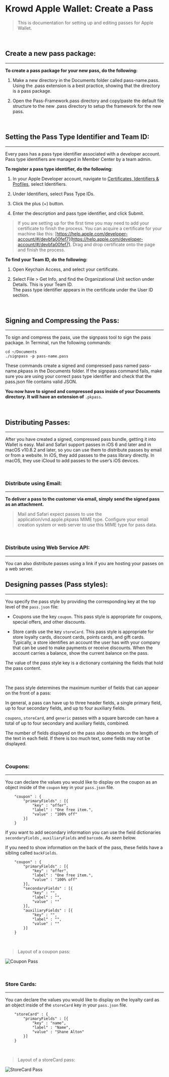 # Krowd Apple Wallet: Create a Pass

> This is documentation for setting up and editing passes for Apple     
> Wallet.

<br/>

## Create a new pass package:

***

**To create a pass package for your new pass, do the following:**

1.  Make a new directory in the Documents folder called pass-name.pass. Using the .pass extension is a best practice, showing that the directory is a pass package.  

2.  Open the Pass-Framework.pass directory and copy/paste the default file structure to the new .pass directory to setup the framework for the new pass.

<br/>

## **Setting the Pass Type Identifier and Team ID:**

***

Every pass has a pass type identifier associated with a developer account. Pass type identifiers are managed in Member Center by a team admin.

**To register a pass type identifier, do the following:**

1.  In your Apple Developer account, navigate to [Certificates, Identifiers & Profiles](http://developer.apple.com/account), select Identifiers.  

2.  Under Identifiers, select Pass Type IDs.  

3.  Click the plus (+) button.  

4.  Enter the description and pass type identifier, and click Submit.

> If you are setting up for the first time you may need to add your
> certificate to finish the process. You can acquire a certificate for
> your machine like this:
> [https://help.apple.com/developer-account/#/devbfa00fef7](https://help.apple.com/developer-account/#/devbfa00fef7).
> Drag and drop certificate onto the page and finish the process.



**To find your Team ID, do the following:**

1.  Open Keychain Access, and select your certificate.  

2.  Select File > Get Info, and find the Organizational Unit section under Details. This is your Team ID.  
    The pass type identifier appears in the certificate under the User ID section.

<br/>

## **Signing and Compressing the Pass:**

***

To sign and compress the pass, use the signpass tool to sign the pass package. In Terminal, run the following commands:

``cd ~/Documents``  
``./signpass -p pass-name.pass``

These commands create a signed and compressed pass named pass-name.pkpass in the Documents folder. If the signpass command fails, make sure you are using your correct pass type identifier and check that the pass.json file contains valid JSON.

**You now have to signed and compressed pass inside of your Documents directory. It will have an extension of** ``.pkpass``.

<br/>

## Distributing Passes:

***

After you have created a signed, compressed pass bundle, getting it into Wallet is easy. Mail and Safari support passes in iOS 6 and later and in macOS v10.8.2 and later, so you can use them to distribute passes by email or from a website. In iOS, they add passes to the pass library directly. In macOS, they use iCloud to add passes to the user’s iOS devices.

<br/>

### Distribute using Email:

***

**To deliver a pass to the customer via email, simply send the signed pass as an attachment.**

>Mail and Safari expect passes to use the application/vnd.apple.pkpass MIME type. Configure your email creation system or web server to use this MIME type for pass data.

<br/>

### Distribute using Web Service API:

***

You can also distribute passes using a link if you are hosting your passes on a web server.

## Designing passes (Pass styles):

***

You specify the pass style by providing the corresponding key at the top level of the  ``pass.json``  file:

-   Coupons use the key  ``coupon``. This pass style is appropriate for coupons, special offers, and other discounts.

-   Store cards use the key  ``storeCard``. This pass style is appropriate for store loyalty cards, discount cards, points cards, and gift cards. Typically, a store identifies an account the user has with your company that can be used to make payments or receive discounts. When the account carries a balance, show the current balance on the pass.

The value of the pass style key is a dictionary containing the fields that hold the pass content.

<br/>

The pass style determines the maximum number of fields that can appear on the front of a pass:

In general, a pass can have up to three header fields, a single primary field, up to four secondary fields, and up to four auxiliary fields.

``coupons``, ``storeCard``, and ``generic`` passes with a square barcode can have a total of up to four secondary and auxiliary fields, combined.

The number of fields displayed on the pass also depends on the length of the text in each field. If there is too much text, some fields may not be displayed.

<br/>

### Coupons:

***

You can declare the values you would like to display on the coupon as an object  inside of the ``coupon`` key in your ``pass.json`` file.

```
	"coupon" : {
		"primaryFields" : [{
			"key" : "offer",
			"label" : "One free item.",
			"value" : "100% off"
		}]
	}
```

If you want to add secondary information you can use the field dictionaries ``secondaryFields`` , ``auxiliaryFields`` and ``barcode``.  *As seen below.*

If you need to show information on the back of the pass, these fields have a sibling called ``backFields``.

```
	"coupon" : {
		"primaryFields" : [{
			"key" : "offer",
			"label" : "One free item.",
			"value" : "100% off"
		}],
		"secondaryFields" : [{
			"key" : "",
			"label" : "",
			"value" : ""
		}],
		"auxiliaryFields" : [{
			"key" : "",
			"label" : "",
			"value" : ""
		}]
	}
```

<br/>

> Layout of a coupon pass:

![Coupon Pass](https://developer.apple.com/library/archive/documentation/UserExperience/Conceptual/PassKit_PG/Art/coupon_2x.png)

<br/>

### Store Cards:

---

You can declare the values you would like to display on the loyalty card as an object inside of the ``storeCard`` key in your ``pass.json`` file.

```
	"storeCard" : {
		"primaryFields" : [{
			"key" : "name",
			"label" : "Name",
			"value" : "Shane Alton"
		}]
	}
```

<br/>

>Layout of a storeCard pass:

![StoreCard Pass](https://developer.apple.com/library/archive/documentation/UserExperience/Conceptual/PassKit_PG/Art/store_card_2x.png)
